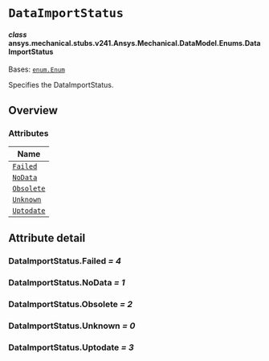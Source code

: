 <!-- vale off -->

<a id="dataimportstatus"></a>

# `DataImportStatus`

<a id="ansys.mechanical.stubs.v241.Ansys.Mechanical.DataModel.Enums.DataImportStatus"></a>

#### *class* ansys.mechanical.stubs.v241.Ansys.Mechanical.DataModel.Enums.DataImportStatus

Bases: [`enum.Enum`](https://docs.python.org/3/library/enum.html#enum.Enum)

Specifies the DataImportStatus.

<!-- !! processed by numpydoc !! -->

<a id="overview"></a>

## Overview

### Attributes

| Name |
| ------------------------------------------ |
| [`Failed`](#DataImportStatus.Failed) |
| [`NoData`](#DataImportStatus.NoData) |
| [`Obsolete`](#DataImportStatus.Obsolete) |
| [`Unknown`](#DataImportStatus.Unknown) |
| [`Uptodate`](#DataImportStatus.Uptodate) |

<a id="attribute-detail"></a>

## Attribute detail

<a id="DataImportStatus.Failed"></a>

### DataImportStatus.Failed *= 4*

<a id="DataImportStatus.NoData"></a>

### DataImportStatus.NoData *= 1*

<a id="DataImportStatus.Obsolete"></a>

### DataImportStatus.Obsolete *= 2*

<a id="DataImportStatus.Unknown"></a>

### DataImportStatus.Unknown *= 0*

<a id="DataImportStatus.Uptodate"></a>

### DataImportStatus.Uptodate *= 3*

<!-- vale on -->
